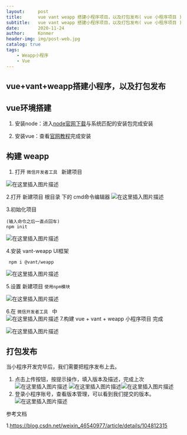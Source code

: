 ```yaml
---
layout:     post
title:      vue vant weapp 搭建小程序项目，以及打包发布( vue 小程序项目 )
subtitle:   vue vant weapp 搭建小程序项目，以及打包发布( vue 小程序项目 )
date:       2020-11-24
author:     Konmer
header-img: img/post-web.jpg
catalog: true
tags:
    - Weapp小程序
    - Vue
---
```

## vue+vant+weapp搭建小程序，以及打包发布

##  vue环境搭建

1. 安装node：进入[node官网下载](https://nodejs.org/zh-cn/download/)与系统匹配的安装包完成安装

2. 安装vue：查看[官网教程](https://cn.vuejs.org/v2/guide/installation.html)完成安装

   

## 构建 weapp

1. 打开 `微信开发者工具 ` 新建项目

![在这里插入图片描述](https://img-blog.csdnimg.cn/20201124095112533.png?x-oss-process=image/watermark,type_ZmFuZ3poZW5naGVpdGk,shadow_10,text_aHR0cHM6Ly9ibG9nLmNzZG4ubmV0L3dlaXhpbl80NDY2NjExNg==,size_16,color_FFFFFF,t_70#pic_center)


2.打开  新建项目  根目录 下的 cmd命令编辑器
![在这里插入图片描述](https://img-blog.csdnimg.cn/20201124095140547.png?x-oss-process=image/watermark,type_ZmFuZ3poZW5naGVpdGk,shadow_10,text_aHR0cHM6Ly9ibG9nLmNzZG4ubmV0L3dlaXhpbl80NDY2NjExNg==,size_16,color_FFFFFF,t_70#pic_center)

3.初始化项目 

```
(输入命令之后一直点回车)
npm init 
```
![在这里插入图片描述](https://img-blog.csdnimg.cn/20201124095222691.png?x-oss-process=image/watermark,type_ZmFuZ3poZW5naGVpdGk,shadow_10,text_aHR0cHM6Ly9ibG9nLmNzZG4ubmV0L3dlaXhpbl80NDY2NjExNg==,size_16,color_FFFFFF,t_70#pic_center)

4.安装 vant-weapp UI框架

```
 npm i @vant/weapp
```
![在这里插入图片描述](https://img-blog.csdnimg.cn/20201124095235698.png?x-oss-process=image/watermark,type_ZmFuZ3poZW5naGVpdGk,shadow_10,text_aHR0cHM6Ly9ibG9nLmNzZG4ubmV0L3dlaXhpbl80NDY2NjExNg==,size_16,color_FFFFFF,t_70#pic_center)

5.设置 新建项目   `使用npm模块`

![在这里插入图片描述](https://img-blog.csdnimg.cn/2020112409530023.png?x-oss-process=image/watermark,type_ZmFuZ3poZW5naGVpdGk,shadow_10,text_aHR0cHM6Ly9ibG9nLmNzZG4ubmV0L3dlaXhpbl80NDY2NjExNg==,size_16,color_FFFFFF,t_70#pic_center)

6.在 `微信开发者工具 ` 中   
![在这里插入图片描述](https://img-blog.csdnimg.cn/20201124095308738.png?x-oss-process=image/watermark,type_ZmFuZ3poZW5naGVpdGk,shadow_10,text_aHR0cHM6Ly9ibG9nLmNzZG4ubmV0L3dlaXhpbl80NDY2NjExNg==,size_16,color_FFFFFF,t_70#pic_center)
7.构建 vue + vant + weapp 小程序项目 完成

![在这里插入图片描述](https://img-blog.csdnimg.cn/2020112409533323.png?x-oss-process=image/watermark,type_ZmFuZ3poZW5naGVpdGk,shadow_10,text_aHR0cHM6Ly9ibG9nLmNzZG4ubmV0L3dlaXhpbl80NDY2NjExNg==,size_16,color_FFFFFF,t_70#pic_center)

## 打包发布

当小程序开发完毕后，我们需要把程序发布上去。

1. 点击上传按钮，按提示操作，填入版本及描述，完成上次
   ![在这里插入图片描述](https://img-blog.csdnimg.cn/20200312131557356.png?x-oss-process=image/watermark,type_ZmFuZ3poZW5naGVpdGk,shadow_10,text_aHR0cHM6Ly9ibG9nLmNzZG4ubmV0L3dlaXhpbl80NjU0MDk3Nw==,size_16,color_FFFFFF,t_70)
   ![在这里插入图片描述](https://img-blog.csdnimg.cn/20200312131721587.png?x-oss-process=image/watermark,type_ZmFuZ3poZW5naGVpdGk,shadow_10,text_aHR0cHM6Ly9ibG9nLmNzZG4ubmV0L3dlaXhpbl80NjU0MDk3Nw==,size_16,color_FFFFFF,t_70)![在这里插入图片描述](https://img-blog.csdnimg.cn/20200312131824923.png?x-oss-process=image/watermark,type_ZmFuZ3poZW5naGVpdGk,shadow_10,text_aHR0cHM6Ly9ibG9nLmNzZG4ubmV0L3dlaXhpbl80NjU0MDk3Nw==,size_16,color_FFFFFF,t_70)
2. 登录小程序账号，查看版本管理，可以看到我们提交的版本。![在这里插入图片描述](https://img-blog.csdnimg.cn/20200312132146942.png?x-oss-process=image/watermark,type_ZmFuZ3poZW5naGVpdGk,shadow_10,text_aHR0cHM6Ly9ibG9nLmNzZG4ubmV0L3dlaXhpbl80NjU0MDk3Nw==,size_16,color_FFFFFF,t_70)



参考文档

1.https://blog.csdn.net/weixin_46540977/article/details/104812315
